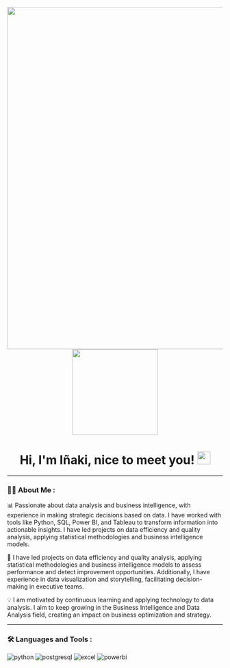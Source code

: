 <div id="header" align="center">
  <img decoding="async" src="https://github.com/Inakintriago/Inakintriago/blob/main/I%C3%B1aki%20Intriago%20Arredondo.png" width="800"/>
</div>

<div align="center">
  <a href="https://www.linkedin.com/in/i%C3%B1aki-intriago-arredondo/">
    <img src="https://img.shields.io/badge/LinkedIn-0077B5?style=for-the-badge&logo=linkedin&logoColor=white" width="200" />
  </a>
</div>

<div id="badges" align="center">
<img decoding="async" src="https://visitor-badge-reloaded.herokuapp.com/badge?page_id=noelianav91.noelianav91&color=00cf00" alt=""/>

<h1>
  Hi, I'm Iñaki, nice to meet you!
  <img decoding="async" src="https://media.giphy.com/media/hvRJCLFzcasrR4ia7z/giphy.gif" width="30px"/>
</h1>

---
 <div id="header" align="left">

### :woman_technologist: About Me :
📊 Passionate about data analysis and business intelligence, with experience in making strategic decisions based on data. I have worked with tools like Python, SQL, Power BI, and Tableau to transform information into actionable insights. I have led projects on data efficiency and quality analysis, applying statistical methodologies and business intelligence models.

🚀 I have led projects on data efficiency and quality analysis, applying statistical methodologies and business intelligence models to assess performance and detect improvement opportunities. Additionally, I have experience in data visualization and storytelling, facilitating decision-making in executive teams.

💡 I am motivated by continuous learning and applying technology to data analysis. I aim to keep growing in the Business Intelligence and Data Analysis field, creating an impact on business optimization and strategy.

---

### :hammer_and_wrench: Languages and Tools :
<div id="header" align="left">
    <img decoding="async" src="https://img.shields.io/badge/Python-3776AB?style=for-the-badge&logo=python&logoColor=white" alt="python"/>
  </a>
    <img decoding="async" src="https://img.shields.io/badge/PostgreSQL-4169E1?style=for-the-badge&logo=postgresql&logoColor=white" alt="postgresql"/>
  </a>
 <img decoding="async" src="https://img.shields.io/badge/Microsoft_Excel-217346?style=for-the-badge&logo=microsoft-excel&logoColor=white" alt="excel"/>
  </a>
 <img decoding="async" src="https://img.shields.io/badge/Power_BI-FFBE00?style=for-the-badge&logo=Power-BI&logoColor=white" alt="powerbi"/>
  </a>

</div>
